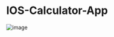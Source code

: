 # IOS-Calculator-App

![image](https://user-images.githubusercontent.com/48934328/191869564-caf47501-5a03-476d-a305-6f0bdae44d02.png)
